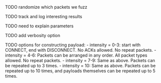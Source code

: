 TODO randomize which packets we fuzz

TODO track and log interesting results

TODO need to explain parameters

TODO add verbosity option

TODO options for constructing payload:
    - intensity = 0-3: start with CONNECT, end with DISCONNECT. No ACKs allowed. No repeat packets.
    - intensity = 4-6: Packets can be arranged in any order. All packet types allowed. No repeat packets.
    - intensity = 7-9: Same as above. Packets can be repeated up to 3 times.
    - intensity = 10: Same as above. Packets can be repeated up to 10 times, and payloads themselves can be repeated up to 5 times.